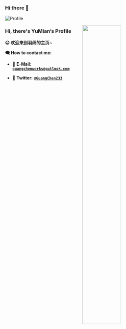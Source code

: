 ### Hi there 👋

<!--
**YunMilkTea/YunMilkTea** is a ✨ _special_ ✨ repository because its `README.md` (this file) appears on your GitHub profile.

Here are some ideas to get you started:

- 🔭 I’m currently working on ...
- 🌱 I’m currently learning ...
- 👯 I’m looking to collaborate on ...
- 🤔 I’m looking for help with ...
- 💬 Ask me about ...
- 📫 How to reach me: ...
- 😄 Pronouns: ...
- ⚡ Fun fact: ...
-->
![Profile](https://github-widgetbox.vercel.app/api/profile?username=YunMilkTea&data=followers,repositories,stars,commits)

<img align="right" width="50%" src="https://github-widgetbox.vercel.app/api/skills?languages=java,html,js,ts,python,cs,kotlin&frameworks=vue,electron,dotnet,bootstrap&libraries=tensorflow,jquery&includeNames=true">

### Hi, there's YuMian‘s Profile

**😉 欢迎来到羽绵的主页~**

**🗨 How to contact me:**

- 📧 **E-Mail:** [**`guangchenworks@outlook.com`**](mailto:rikkias@qq.com)

- 🐤 **Twitter:** [**`@GuangChen233`**](https://twitter.com/SuckerGM)
